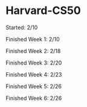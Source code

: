 # Harvard-CS50

Started: 2/10

Finished Week 1: 2/10

Finished Week 2: 2/18

Finished Week 3: 2/20

Finished Week 4: 2/23

Finished Week 5: 2/26

Finished Week 6: 2/26